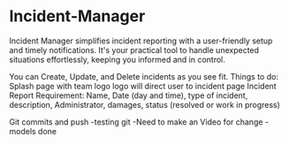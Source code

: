 # Incident-Manager
Incident Manager simplifies incident reporting with a user-friendly setup and timely notifications. It's your practical tool to handle unexpected situations effortlessly, keeping you informed and in control.

You can Create, Update, and Delete incidents as you see fit.
Things to do:
Splash page with team logo
logo will direct user to incident page
Incident Report Requirement:
Name, Date (day and time), type of incident, description, Administrator, damages, status (resolved or work in progress)
 
Git commits and push
-testing git
-Need to make an Video for change
-models done